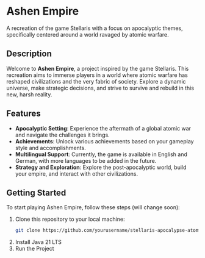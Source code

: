 # Ashen Empire
A recreation of the game Stellaris with a focus on apocalyptic themes, specifically centered around a world ravaged by atomic warfare.

## Description
Welcome to **Ashen Empire**, a project inspired by the game Stellaris. This recreation aims to immerse players in a world where atomic warfare has reshaped civilizations and the very fabric of society. Explore a dynamic universe, make strategic decisions, and strive to survive and rebuild in this new, harsh reality.

## Features
- **Apocalyptic Setting**: Experience the aftermath of a global atomic war and navigate the challenges it brings.
- **Achievements**: Unlock various achievements based on your gameplay style and accomplishments.
- **Multilingual Support**: Currently, the game is available in English and German, with more languages to be added in the future.
- **Strategy and Exploration**: Explore the post-apocalyptic world, build your empire, and interact with other civilizations.

## Getting Started
To start playing Ashen Empire, follow these steps (will change soon):

1. Clone this repository to your local machine:
   ```bash
   git clone https://github.com/yourusername/stellaris-apocalypse-atomwar.git
2. Install Java 21 LTS
3. Run the Project
